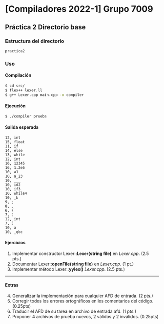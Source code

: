 # [Compiladores 2022-1] Grupo 7009 
## Práctica 2 Directorio base


### Estructura del directorio
```c++
practica2
```

### Uso

#### Compilación

```bash
$ cd src/
$ flex++ lexer.ll
$ g++ Lexer.cpp main.cpp -o compiler
```

#### Ejecución

```bash
$ ./compiler prueba
```


#### Salida esperada
```
12, int
15, float
11, if
14, else
13, while
12, int
16, 12345
16, 1.2e6
10, a1
10, a_23
10, ___
10, id2
10, if3
10, while4
10, _b
9, ;
8, ,
6, (
7, )
12, int
7, )
10, a
10, _qbc
```


#### Ejercicios

1. Implementar constructor Lexer::**Lexer(string file)** en _Lexer.cpp_. (2.5 pts.)
2. Documentar Lexer::**openFile(string file)** en  _Lexer.cpp_. (1 pt.)
3. Implementar método Lexer::**yylex()** _Lexer.cpp_. (2.5 pts.)

---
#### Extras

4. Generalizar la implementación para cualquier AFD de entrada. (2 pts.)
5. Corregir todos los errores ortográficos en los comentarios del código. (0.25pts)
6. Traducir el AFD de su tarea en archivo de entrada afd. (1 pts.)
7. Proponer 4 archivos de prueba nuevos, 2 válidos y 2 inválidos. (0.25pts)





